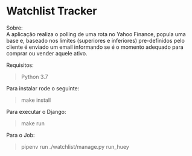 # Watchlist Tracker

Sobre:   
    A aplicação realiza o polling de uma rota no Yahoo Finance, popula uma base e, baseado nos limites (superiores e inferiores) pre-definidos pelo cliente é enviado um email informando se é o momento adequado para comprar ou vender aquele ativo.  

Requisitos:  
>    Python 3.7

Para instalar rode o seguinte:  
>    make install

Para executar o Django:  
>    make run

Para o Job:  
>    pipenv run ./watchlist/manage.py run_huey
